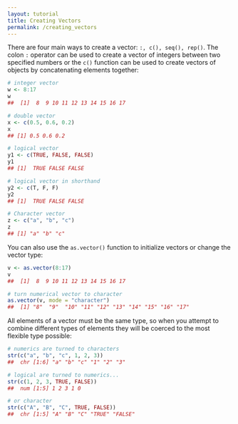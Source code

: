 ```yaml
---
layout: tutorial
title: Creating Vectors
permalink: /creating_vectors
---
```


There are four main ways to create a vector: `:, c(), seq(), rep()`. The colon `:` operator can be used to create a vector of integers between two specified numbers or the `c()` function can be used to create vectors of objects by concatenating elements together:


```r
# integer vector
w <- 8:17
w
##  [1]  8  9 10 11 12 13 14 15 16 17

# double vector
x <- c(0.5, 0.6, 0.2)
x
## [1] 0.5 0.6 0.2

# logical vector
y1 <- c(TRUE, FALSE, FALSE)
y1
## [1]  TRUE FALSE FALSE

# logical vector in shorthand
y2 <- c(T, F, F) 
y2
## [1]  TRUE FALSE FALSE

# Character vector
z <- c("a", "b", "c") 
z
## [1] "a" "b" "c"
```



You can also use the `as.vector()` function to initialize vectors or change the vector type:


```r
v <- as.vector(8:17)
v
##  [1]  8  9 10 11 12 13 14 15 16 17

# turn numerical vector to character
as.vector(v, mode = "character")
##  [1] "8"  "9"  "10" "11" "12" "13" "14" "15" "16" "17"
```

All elements of a vector must be the same type, so when you attempt to combine different types of elements they will be coerced to the most flexible type possible:


```r
# numerics are turned to characters
str(c("a", "b", "c", 1, 2, 3))
##  chr [1:6] "a" "b" "c" "1" "2" "3"

# logical are turned to numerics...
str(c(1, 2, 3, TRUE, FALSE))
##  num [1:5] 1 2 3 1 0

# or character
str(c("A", "B", "C", TRUE, FALSE))
##  chr [1:5] "A" "B" "C" "TRUE" "FALSE"
```
